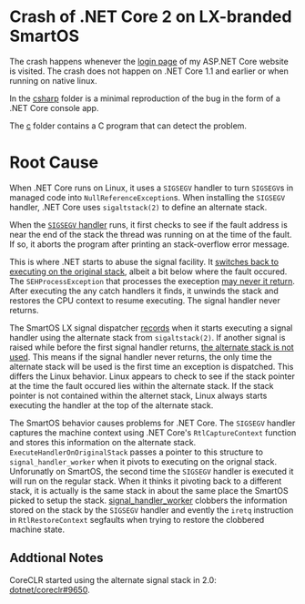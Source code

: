 
# Crash of .NET Core 2 on LX-branded SmartOS

The crash happens whenever the [login page](https://github.com/AustinWise/DinnerKillPoints/blob/master/src/DkpWeb/Views/Account/Login.cshtml)
of my ASP.NET Core website is visited. The crash does not happen on .NET Core 1.1
and earlier or when running on native linux.

In the [csharp](./csharp) folder is a minimal reproduction of the bug in the
form of a .NET Core console app.

The [c](./c) folder contains a C program that can detect the problem.

# Root Cause

When .NET Core runs on Linux, it uses a `SIGSEGV` handler to turn `SIGSEGV`s in
managed code into `NullReferenceException`s.
When installing the `SIGSEGV` handler, .NET Core uses `sigaltstack(2)` to define
an alternate stack.

When the
[`SIGSEGV` handler](https://github.com/dotnet/coreclr/blob/release/2.0.0/src/pal/src/exception/signal.cpp#L449)
runs, it first checks to see if the fault address
is near the end of the stack the thread was running on at the time of the fault.
If so, it aborts the program after printing an stack-overflow error message.

This is where .NET starts to abuse the signal facility. It
[switches back to executing on the original stack](https://github.com/dotnet/coreclr/blob/release/2.0.0/src/pal/src/arch/amd64/signalhandlerhelper.cpp),
albeit a bit below where the fault occured.
The `SEHProcessException` that processes the exeception
[may never it return](https://github.com/dotnet/coreclr/blob/release/2.0.0/src/pal/src/exception/seh.cpp#L248).
After executing the any catch handlers it finds, it unwinds the stack and
restores the CPU context to resume executing. The signal handler never returns.

The SmartOS LX signal dispatcher
[records](https://github.com/joyent/illumos-joyent/blob/4ad2b82f02940919076bbd75002408a5bfef6a80/usr/src/lib/brand/lx/lx_brand/common/signal.c#L1796)
when it starts executing a signal
handler using the alternate stack from `sigaltstack(2)`. If another signal is
raised while before the first signal handler returns,
[the alternate stack is not used](https://github.com/joyent/illumos-joyent/blob/4ad2b82f02940919076bbd75002408a5bfef6a80/usr/src/lib/brand/lx/lx_brand/common/signal.c#L1638-L1640).
This means if
the signal handler never returns, the only time the alternate stack will be used
is the first time an exception is dispatched. This differs the Linux behavior.
Linux appears to check to see if the stack pointer at the time the fault occured
lies within the alternate stack. If the stack pointer is not contained within
the alternet stack, Linux always starts executing the handler at the top of the
alternate stack.

The SmartOS behavior causes problems for .NET Core. The `SIGSEGV` handler
captures the machine context using .NET Core's `RtlCaptureContext` function
and stores this information on the alternate stack.
`ExecuteHandlerOnOriginalStack` passes a pointer to this structure to
`signal_handler_worker` when it pivots to executing on the orignal stack.
Unforunatly on SmartOS, the second time the `SIGSEGV` handler is executed it
will run on the regular stack. When it thinks it pivoting back to a different
stack, it is actually is the same stack in about the same place the SmartOS
picked to setup the stack.
[signal_handler_worker](https://github.com/dotnet/coreclr/blob/release/2.0.0/src/pal/src/exception/signal.cpp#L409-L436)
clobbers the information
stored on the stack by the `SIGSEGV` handler and evently the `iretq` instruction
in `RtlRestoreContext` segfaults when trying to restore the clobbered machine
state.

## Addtional Notes

CoreCLR started using the alternate signal stack in 2.0:
[dotnet/coreclr#9650](https://github.com/dotnet/coreclr/pull/9650).
